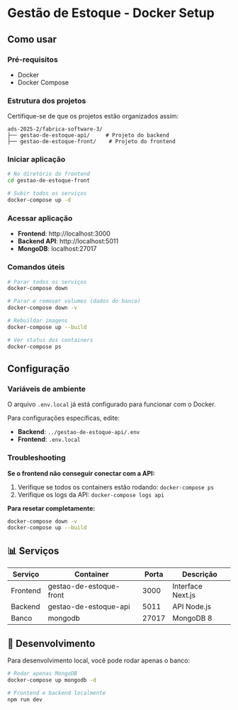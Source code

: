 # Gestão de Estoque - Docker Setup

## Como usar

### Pré-requisitos

- Docker
- Docker Compose

### Estrutura dos projetos

Certifique-se de que os projetos estão organizados assim:

```
ads-2025-2/fabrica-software-3/
├── gestao-de-estoque-api/     # Projeto do backend
├── gestao-de-estoque-front/    # Projeto do frontend
```

### Iniciar aplicação

```bash
# No diretório do frontend
cd gestao-de-estoque-front

# Subir todos os serviços
docker-compose up -d
```

### Acessar aplicação

- **Frontend**: http://localhost:3000
- **Backend API**: http://localhost:5011
- **MongoDB**: localhost:27017

### Comandos úteis

```bash
# Parar todos os serviços
docker-compose down

# Parar e remover volumes (dados do banco)
docker-compose down -v

# Rebuildar imagens
docker-compose up --build

# Ver status dos containers
docker-compose ps
```

## Configuração

### Variáveis de ambiente

O arquivo `.env.local` já está configurado para funcionar com o Docker.

Para configurações específicas, edite:

- **Backend**: `../gestao-de-estoque-api/.env`
- **Frontend**: `.env.local`

### Troubleshooting

**Se o frontend não conseguir conectar com a API:**

1. Verifique se todos os containers estão rodando: `docker-compose ps`
2. Verifique os logs da API: `docker-compose logs api`

**Para resetar completamente:**

```bash
docker-compose down -v
docker-compose up --build
```

## 📊 Serviços

| Serviço  | Container               | Porta | Descrição         |
| -------- | ----------------------- | ----- | ----------------- |
| Frontend | gestao-de-estoque-front | 3000  | Interface Next.js |
| Backend  | gestao-de-estoque-api   | 5011  | API Node.js       |
| Banco    | mongodb                 | 27017 | MongoDB 8         |

## 🔄 Desenvolvimento

Para desenvolvimento local, você pode rodar apenas o banco:

```bash
# Rodar apenas MongoDB
docker-compose up mongodb -d

# Frontend e backend localmente
npm run dev
```
